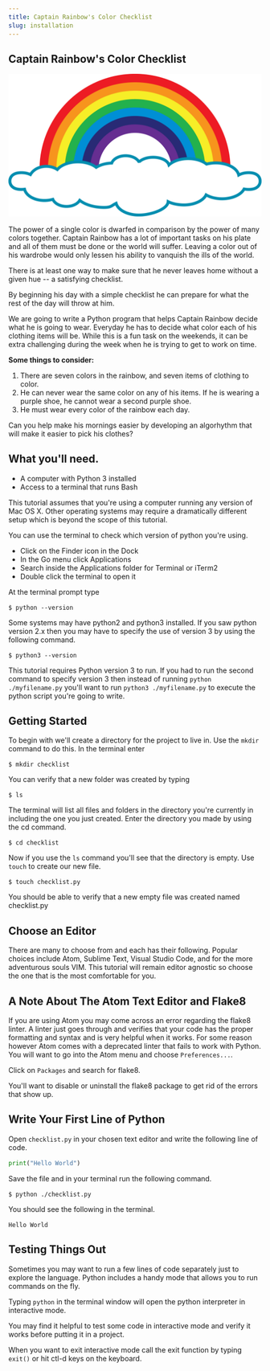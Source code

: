 ```yaml
---
title: Captain Rainbow's Color Checklist
slug: installation
---
```

## Captain Rainbow's Color Checklist

![](the-truth-about-rainbows.jpg)

The power of a single color is dwarfed in comparison by the power of many colors together. Captain Rainbow has a lot of important tasks on his plate and all of them must be done or the world will suffer. Leaving a color out of his wardrobe would only lessen his ability to vanquish the ills of the world.

There is at least one way to make sure that he never leaves home without a given hue -- a satisfying checklist.

By beginning his day with a simple checklist he can prepare for what the rest of the day will throw at him.

We are going to write a Python program that helps Captain Rainbow decide what he is going to wear. Everyday he has to decide what color each of his clothing items will be. While this is a fun task on the weekends, it can be extra challenging during the week when he is trying to get to work on time.

**Some things to consider:**<br>
1. There are seven colors in the rainbow, and seven items of clothing to color.<br>
2. He can never wear the same color on any of his items. If he is wearing a purple shoe, he cannot wear a second purple shoe.<br>
3. He must wear every color of the rainbow each day.<br>

Can you help make his mornings easier by developing an algorhythm that will make it easier to pick his clothes?

## What you'll need.

* A computer with Python 3 installed
* Access to a terminal that runs Bash

This tutorial assumes that you're using a computer running any version of Mac OS X. Other operating systems may require a dramatically different setup which is beyond the scope of this tutorial.

You can use the terminal to check which version of python you're using.
* Click on the Finder icon in the Dock
* In the Go menu click Applications
* Search inside the Applications folder for Terminal or iTerm2
* Double click the terminal to open it

At the terminal prompt type
```
$ python --version
```

Some systems may have python2 and python3 installed. If you saw python version 2.x then you may have to specify the use of version 3 by using the following command.

```
$ python3 --version
```

This tutorial requires Python version 3 to run. If you had to run the second command to specify version 3 then instead of running ```python ./myfilename.py``` you'll want to run ```python3 ./myfilename.py``` to execute the python script you're going to write.

##  Getting Started
To begin with we'll create a directory for the project to live in. Use the `mkdir` command to do this.
In the terminal enter

```
$ mkdir checklist
```

You can verify that a new folder was created by typing

```
$ ls
```

The terminal will list all files and folders in the directory you're currently in including the one you just created. Enter the directory you made by using the cd command.

```
$ cd checklist
```

Now if you use the `ls` command you'll see that the directory is empty. Use ```touch``` to create our new file.

```
$ touch checklist.py
```
You should be able to verify that a new empty file was created named checklist.py

## Choose an Editor

There are many to choose from and each has their following. Popular choices include Atom, Sublime Text, Visual Studio Code, and for the more adventurous souls VIM. This tutorial will remain editor agnostic so choose the one that is the most comfortable for you.

## A Note About The Atom Text Editor and Flake8
If you are using Atom you may come across an error regarding the flake8 linter. A linter just goes through and verifies that your code has the proper formatting and syntax and is very helpful when it works. For some reason however Atom comes with a deprecated linter that fails to work with Python. You will want to go into the Atom menu and choose `Preferences...`.

Click on `Packages` and search for flake8.

You'll want to disable or uninstall the flake8 package to get rid of the errors that show up.


## Write Your First Line of Python

Open `checklist.py` in your chosen text editor and write the following line of code.

```python
print("Hello World")
```
Save the file and in your terminal run the following command.

```
$ python ./checklist.py
```

You should see the following in the terminal.

```
Hello World
```

## Testing Things Out
Sometimes you may want to run a few lines of code separately just to explore the language. Python includes a handy mode that allows you to run commands on the fly.

Typing `python` in the terminal window will open the python interpreter in interactive mode.

You may find it helpful to test some code in interactive mode and verify it works before putting it in a project.

When you want to exit interactive mode call the exit function by typing `exit()` or hit ctl-d keys on the keyboard.
